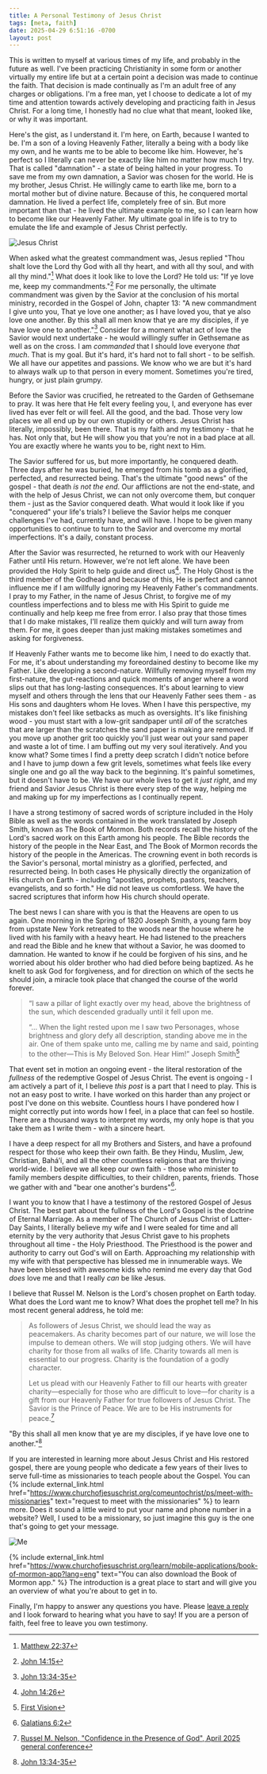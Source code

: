 ```yaml
---
title: A Personal Testimony of Jesus Christ
tags: [meta, faith]
date: 2025-04-29 6:51:16 -0700
layout: post
---
```


This is written to myself at various times of my life, and probably in the future as well. I've been practicing Christianity in some form or another virtually my entire life but at a certain point a decision was made to continue the faith. That decision is made continually as I'm an adult free of any charges or obligations. I'm a free man, yet I choose to dedicate a lot of my time and attention towards actively developing and practicing faith in Jesus Christ. For a long time, I honestly had no clue what that meant, looked like, or why it was important.

Here's the gist, as I understand it. I'm here, on Earth, because I wanted to be. I'm a son of a loving Heavenly Father, literally a being with a body like my own, and he wants me to be able to become like him. However, he's perfect so I literally can never be exactly like him no matter how much I try. That is called "damnation" - a state of being halted in your progress. To save me from my own damnation, a Savior was chosen for the world. He is my brother, Jesus Christ. He willingly came to earth like me, born to a mortal mother but of divine nature. Because of this, he conquered mortal damnation. He lived a perfect life, completely free of sin. But more important than that - he lived the ultimate example to me, so I can learn how to become like our Heavenly Father. My ultimate goal in life is to try to emulate the life and example of Jesus Christ perfectly.

![Jesus Christ](assets/images/posts/a-personal-testimony-of-jesus-christ/jc.jpg)

When asked what the greatest commandment was, Jesus replied "Thou shalt love the Lord thy God with all thy heart, and with all thy soul, and with all thy mind."[^1] What does it look like to love the Lord? He told us: "If ye love me, keep my commandments."[^2] For me personally, the ultimate commandment was given by the Savior at the conclusion of his mortal ministry, recorded in the Gospel of John, chapter 13: "A new commandment I give unto you, That ye love one another; as I have loved you, that ye also love one another. By this shall all men know that ye are my disciples, if ye have love one to another."[^3] Consider for a moment what act of love the Savior would next undertake - he would willingly suffer in Gethsemane as well as on the cross. I am _commanded_ that I should love everyone _that much_. That is my goal. But it's hard, it's hard not to fall short - to be selfish. We all have our appetites and passions. We know who we are but it's hard to always walk up to that person in every moment. Sometimes you're tired, hungry, or just plain grumpy.

Before the Savior was crucified, he retreated to the Garden of Gethsemane to pray. It was here that He felt every feeling you, I, and everyone has ever lived has ever felt or will feel. All the good, and the bad. Those very low places we all end up by our own stupidity or others. Jesus Christ has literally, impossibly, been there. That is my faith and my testimony - that he has. Not only that, but He will show you that you're not in a bad place at all. You are exactly where he wants you to be, right next to Him.

The Savior suffered for us, but more importantly, he conquered death. Three days after he was buried, he emerged from his tomb as a glorified, perfected, and resurrected being. That's the ultimate "good news" of the gospel - that death _is not the end_. Our afflictions are not the end-state, and with the help of Jesus Christ, we can not only overcome them, but conquer them - just as the Savior conquered death. What would it look like if you "conquered" your life's trials? I believe the Savior helps me conquer challenges I've had, currently have, and will have. I hope to be given many opportunities to continue to turn to the Savior and overcome my mortal imperfections. It's a daily, constant process.

After the Savior was resurrected, he returned to work with our Heavenly Father until His return. However, we're not left alone. We have been provided the Holy Spirit to help guide and direct us[^6]. The Holy Ghost is the third member of the Godhead and because of this, He is perfect and cannot influence me if I am willfully ignoring my Heavenly Father's commandments. I pray to my Father, in the name of Jesus Christ, to forgive me of my countless imperfections and to bless me with His Spirit to guide me continually and help keep me free from error. I also pray that those times that I do make mistakes, I'll realize them quickly and will turn away from them. For me, it goes deeper than just making mistakes sometimes and asking for forgiveness.

If Heavenly Father wants me to become like him, I need to do exactly that. For me, it's about understanding my foreordained destiny to become like my Father. Like developing a second-nature. Willfully removing myself from my first-nature, the gut-reactions and quick moments of anger where a word slips out that has long-lasting consequences. It's about learning to view myself and others through the lens that our Heavenly Father sees them - as His sons and daughters whom He loves. When I have this perspective, my mistakes don't feel like setbacks as much as oversights. It's like finishing wood - you must start with a low-grit sandpaper until _all_ of the scratches that are larger than the scratches the sand paper is making are removed. If you move up another grit too quickly you'll just wear out your sand paper and waste a lot of time. I am buffing out my very soul iteratively. And you know what? Some times I find a pretty deep scratch I didn't notice before and I have to jump down a few grit levels, sometimes what feels like every single one and go all the way back to the beginning. It's painful sometimes, but it doesn't have to be. We have our whole lives to get it _just right_, and my friend and Savior Jesus Christ is there every step of the way, helping me and making up for my imperfections as I continually repent.

I have a strong testimony of sacred words of scripture included in the Holy Bible as well as the words contained in the work translated by Joseph Smith, known as The Book of Mormon. Both records recall the history of the Lord's sacred work on this Earth among his people. The Bible records the history of the people in the Near East, and The Book of Mormon records the history of the people in the Americas. The crowning event in both records is the Savior's personal, mortal ministry as a glorified, perfected, and resurrected being. In both cases He physically directly the organization of His church on Earth - including "apostles, prophets, pastors, teachers, evangelists, and so forth." He did not leave us comfortless. We have the sacred scriptures that inform how His church should operate.

The best news I can share with you is that the Heavens are open to us again. One morning in the Spring of 1820 Joseph Smith, a young farm boy from upstate New York retreated to the woods near the house where he lived with his family with a heavy heart. He had listened to the preachers and read the Bible and he knew that without a Savior, he was doomed to damnation. He wanted to know if he could be forgiven of his sins, and he worried about his older brother who had died before being baptized. As he knelt to ask God for forgiveness, and for direction on which of the sects he should join, a miracle took place that changed the course of the world forever.

> “I saw a pillar of light exactly over my head, above the brightness of the sun, which descended gradually until it fell upon me.
>
> “… When the light rested upon me I saw two Personages, whose brightness and glory defy all description, standing above me in the air. One of them spake unto me, calling me by name and said, pointing to the other—This is My Beloved Son. Hear Him!”
> Joseph Smith[^8]

That event set in motion an ongoing event - the literal restoration of the _fullness_ of the redemptive Gospel of Jesus Christ. The event is ongoing - I am actively a part of it, I believe _this post_ is a part that I need to play. This is not an easy post to write. I have worked on this harder than any project or post I've done on this website. Countless hours I have pondered how I might correctly put into words how I feel, in a place that can feel so hostile. There are a thousand ways to interpret my words, my only hope is that you take them as I write them - with a sincere heart.

I have a deep respect for all my Brothers and Sisters, and have a profound respect for those who keep their own faith. Be they Hindu, Muslim, Jew, Christian, Baháʼí, and all the other countless religions that are thriving world-wide. I believe we all keep our own faith - those who minister to family members despite difficulties, to their children, parents, friends. Those we gather with and "bear one another's burdens"[^9].

I want you to know that I have a testimony of the restored Gospel of Jesus Christ. The best part about the fullness of the Lord's Gospel is the doctrine of Eternal Marriage. As a member of The Church of Jesus Christ of Latter-Day Saints, I literally believe my wife and I were sealed for time and all eternity by the very authority that Jesus Christ gave to his prophets throughout all time - the Holy Priesthood. The Priesthood is the power and authority to carry out God's will on Earth. Approaching my relationship with my wife with that perspective has blessed me in innumerable ways. We have been blessed with awesome kids who remind me every day that God _does_ love me and that I really _can_ be like Jesus.

I believe that Russel M. Nelson is the Lord's chosen prophet on Earth today. What does the Lord want me to know? What does the prophet tell me? In his most recent general address, he told me:

> As followers of Jesus Christ, we should lead the way as peacemakers. As charity becomes part of our nature, we will lose the impulse to demean others. We will stop judging others. We will have charity for those from all walks of life. Charity towards all men is essential to our progress. Charity is the foundation of a godly character.
>
>
> Let us plead with our Heavenly Father to fill our hearts with greater charity—especially for those who are difficult to love—for charity is a gift from our Heavenly Father for true followers of Jesus Christ. The Savior is the Prince of Peace. We are to be His instruments for peace.[^10]

"By this shall all men know that ye are my disciples, if ye have love one to another."[^3]

If you are interested in learning more about Jesus Christ and His restored gospel, there are young people who dedicate a few years of their lives to serve full-time as missionaries to teach people about the Gospel. You can {% include external_link.html href="https://www.churchofjesuschrist.org/comeuntochrist/ps/meet-with-missionaries" text="request to meet with the missionaries" %} to learn more. Does it sound a little weird to put your name and phone number in a website? Well, I used to be a missionary, so just imagine this guy is the one that's going to get your message.

![Me](assets/images/posts/a-personal-testimony-of-jesus-christ/me.jpeg)

{% include external_link.html href="https://www.churchofjesuschrist.org/learn/mobile-applications/book-of-mormon-app?lang=eng" text="You can also download the Book of Mormon app." %} The introduction is a great place to start and will give you an overview of what you're about to get in to.

Finally, I'm happy to answer any questions you have. Please [leave a reply](mailto:reply@replies.catskull.net?subject=re:%20https://catskull.net/a-personal-testimony-of-jesus-christ.html) and I look forward to hearing what you have to say! If you are a person of faith, feel free to leave you own testimony.

[^1]: [Matthew 22:37](https://www.churchofjesuschrist.org/study/scriptures/nt/matt/22?lang=eng&id=p37#p37)
[^2]: [John 14:15](https://www.churchofjesuschrist.org/study/scriptures/nt/john/14?lang=eng&id=p15#p15)
[^3]: [John 13:34-35](https://www.churchofjesuschrist.org/study/scriptures/nt/john/14?lang=eng&id=p15#p15)
[^4]: [John 14:1-4](https://www.churchofjesuschrist.org/study/scriptures/nt/john/14?lang=eng&id=p1-p4#p1)
[^6]: [John 14:26](https://www.churchofjesuschrist.org/study/scriptures/nt/john/14?lang=eng&id=p26#p26)
[^7]: [6th Article of Faith](https://www.churchofjesuschrist.org/comeuntochrist/article/articles-of-faith#:~:text=We%20believe%20in%20the%20same%20organization%20that%20existed%20in%20the%20Primitive%20Church%2C%20namely%2C%20apostles%2C%20prophets%2C%20pastors%2C%20teachers%2C%20evangelists%2C%20and%20so%20forth.)
[^8]: [First Vision](https://www.churchofjesuschrist.org/study/manual/gospel-topics/first-vision?lang=eng&id=p6-p7#p6)
[^9]: [Galatians 6:2](https://www.churchofjesuschrist.org/study/scriptures/nt/gal/6?lang=eng&id=p2#p2)
[^10]: [Russel M. Nelson, "Confidence in the Presence of God", April 2025 general conference](https://www.churchofjesuschrist.org/study/general-conference/2025/04/57nelson?lang=eng&id=p_jTOMi-p_geq2f#p_jTOMi)
